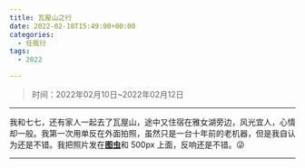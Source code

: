 ```yaml
---
title: 瓦屋山之行
date: 2022-02-18T15:49:00+00:00
categories:
  - 任我行
tags:
  - 2022

---
```

> 时间：2022年02月10日~2022年02月12日

* * *

我和七七，还有家人一起去了瓦屋山，途中又住宿在雅女湖旁边，风光宜人，心情却一般。我第一次用单反在外面拍照，虽然只是一台十年前的老机器，但是我自认为还是不错。我把照片发在[**图虫**][1]和 500px 上面，反响还是不错。😜

* * *

<img decoding="async" src="https://img.oceanum.top/22-02-11%20140.jpg!small#vwid=1024&#038;vhei=1536" alt="" title="" />  
<img decoding="async" src="https://img.oceanum.top/22-02-11%20149.jpg!small#vwid=529&#038;vhei=720" alt="" title="" />  
<img decoding="async" src="https://img.oceanum.top/22-02-12%204.jpg!small#vwid=1080&#038;vhei=720" alt="" title="" />  
<img decoding="async" src="https://img.oceanum.top/22-02-12%202.jpg!small#vwid=1024&#038;vhei=1536" alt="" title="" />

 [1]: https://tuchong.com/16012130/108839783/